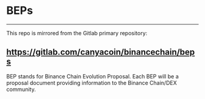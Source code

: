 # BEPs

---
This repo is mirrored from the Gitlab primary repository:

https://gitlab.com/canyacoin/binancechain/beps
---

BEP stands for Binance Chain Evolution Proposal. Each BEP will be a proposal document providing information to the Binance Chain/DEX community. 


